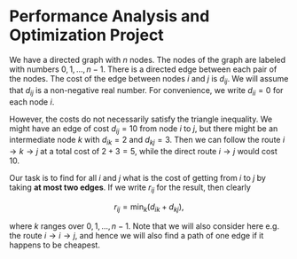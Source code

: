 #  Performance Analysis and Optimization Project

We have a directed graph with $n$ nodes. The nodes of the graph are labeled with numbers $0, 1, \dots, n − 1$. There is a directed edge between each pair of the nodes. The cost of the edge between nodes $i$ and $j$ is $d_{ij}$. We will assume that $d_{ij}$ is a non-negative real number. For convenience, we write $d_{ii}=0$ for each node $i$.

However, the costs do not necessarily satisfy the triangle inequality. We might have an edge of cost $d_{ij}=10$ from node $i$ to $j$, but there might be an intermediate node $k$ with $d_{ik}=2$ and $d_{kj}=3$. Then we can follow the route $i \rightarrow k \rightarrow j$ at a total cost of $2 + 3 = 5$, while the direct route $i \rightarrow j$ would cost $10$.

Our task is to find for all $i$ and $j$ what is the cost of getting from $i$ to $j$ by taking **at most two edges**. If we write $r_{ij}$ for the result, then clearly

$$r_{ij} = \min_k (d_{ik} + d_{kj}),$$

where $k$ ranges over $0, 1, \dots, n − 1$. Note that we will also consider here e.g. the route $i \rightarrow i \rightarrow j$, and hence we will also find a path of one edge if it happens to be cheapest.
